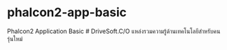 # phalcon2-app-basic
Phalcon2 Application Basic # DriveSoft.C/O แหล่งรวมความรู้ด้านเทคโนโลยีสำหรับคนรุ่นใหม่
